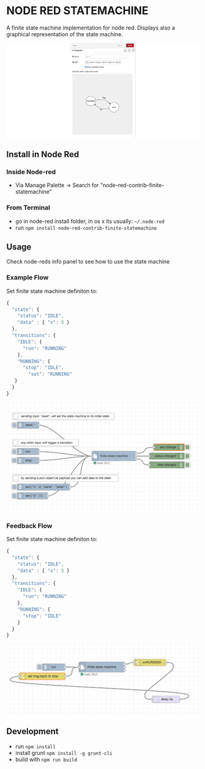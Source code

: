 # NODE RED STATEMACHINE

A finite state machine implementation for node red. Displays also a graphical representation of the state machine.

![node-settings](images/node-settings.png)

## Install in Node Red

### Inside Node-red

* Via Manage Palette -> Search for "node-red-contrib-finite-statemachine"

### From Terminal

* go in node-red install folder, in os x its usually: `~/.node-red`
* run `npm install node-red-contrib-finite-statemachine`

## Usage

Check node-reds info panel to see how to use the state machine

### Example Flow

Set finite state machine definiton to:

```javascript
{
  "state": {
    "status": "IDLE",
    "data" : { "x": 5 }
  },
  "transitions": {
    "IDLE": {
      "run": "RUNNING"
    },
    "RUNNING": {
      "stop": "IDLE",
	    "set": "RUNNING"
​   }
  }
}
```

![flow](images/flow.png)



### Feedback Flow

Set finite state machine definiton to:

```javascript
{
  "state": {
    "status": "IDLE",
    "data" : { "x": 5 }
  },
  "transitions": {
    "IDLE": {
      "run": "RUNNING"
    },
    "RUNNING": {
      "stop": "IDLE"
    }
  }
}
```

![flow-feedback](images/flow-feedback.png)

## Development

* run `npm install`
* install grunt `npm install -g grunt-cli`
* build with `npm run build`
